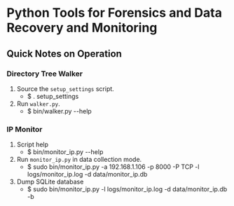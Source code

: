 # Python Tools for Forensics and Data Recovery and Monitoring

## Quick Notes on Operation

### Directory Tree Walker
 1. Source the ```setup_settings``` script.
    * $ . setup_settings
 2. Run ```walker.py```.
    * $ bin/walker.py --help

### IP Monitor
 1. Script help
    * $ bin/monitor_ip.py --help
 2. Run ```monitor_ip.py``` in data collection mode.
    * $ sudo bin/monitor_ip.py -a 192.168.1.106 -p 8000 -P TCP -l logs/monitor_ip.log -d data/monitor_ip.db
 3. Dump SQLite database
    * $ sudo bin/monitor_ip.py -l logs/monitor_ip.log -d data/monitor_ip.db -b
